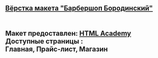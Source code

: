 <h2><a href="https://aiganov.github.io/barbershop-markup/" class="btn" target="_blank">Вёрстка макета "Барбершоп Бородинский"</a><h2>  <br>
Макет предоставлен: <a href="https://htmlacademy.ru/" class="btn" target="_blank">HTML Academy</a> <br>
Доступные страницы :<br>
Главная, Прайс-лист, Магазин
